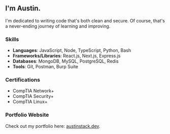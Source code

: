 ## I'm Austin.

I'm dedicated to writing code that's both clean and secure.
Of course, that's a never-ending journey of learning and improving.


### Skills

- **Languages**: JavaScript, Node, TypeScript, Python, Bash
- **Frameworks/Libraries**: React.js, Next.js, Express.js
- **Databases**: MongoDB, MySQL, PostgreSQL, Redis
- **Tools**: Git, Postman, Burp Suite

### Certifications

- CompTIA Network+
- CompTIA Security+
- CompTIA Linux+

### Portfolio Website

Check out my portfolio here: [austinstack.dev](https://www.austinstack.dev).
